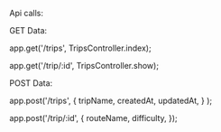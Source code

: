 Api calls:

GET Data:

<!-- Get the trips from db. Not filtered by the user id -->

app.get('/trips', TripsController.index);

<!-- get all the routes from a particular trip id -->

app.get('/trip/:id', TripsController.show);

POST Data:

<!-- Create a new trip -->

app.post('/trips',
{
tripName,
createdAt,
updatedAt,
}
);

<!-- Create a new route in a trip -->

app.post('/trip/:id', {
routeName,
difficulty,
});
